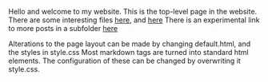 Hello and welcome to my website.
This is the top-level page in the website.
There are some interesting files [here](_posts/test.md), and [here](_posts/test_two.md)
There is an experimental link to more posts in a subfolder [here](_posts/another_md.md)

Alterations to the page layout can be made by changing default.html, and the styles in style.css
Most markdown tags are turned into standard html elements. The configuration of these can be changed by overwriting it style.css.